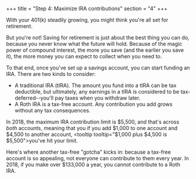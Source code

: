 +++
title = "Step 4: Maximize IRA contributions"
section = "4"
+++

With your 401(k) steadily growing, you might think you're all set for retirement.

But you're not! Saving for retirement is just about the best thing you can do, because you never know what the future will hold. Because of the magic power of compound interest, the more you save (and the earlier you save it), the more money you can expect to collect when you need to.

To that end, once you've set up a savings account, you can start funding an IRA. There are two kinds to consider:

* A traditional IRA (tIRA). The amount you fund into a tIRA can be tax deductible, but ultimately, any earnings in a tIRA is considered to be tax-deferred--you'll pay taxes when you withdraw later.
* A Roth IRA is a tax-free account. Any contribution you add grows without any tax consequences.

In 2018, the maximum IRA contribution limit is $5,500, and that's across _both_ accounts, meaning that you if you add $1,000 to one account and $4,500 to another account, <tooltip tooltip="$1,000 plus $4,500 is $5,500">you've hit your limit</tooltip>.

Here's where another tax-free "gotcha" kicks in: because a tax-free account is so appealing, not everyone can contribute to them every year. In 2018, if you make over $133,000 a year, you cannot contribute to a Roth IRA.
